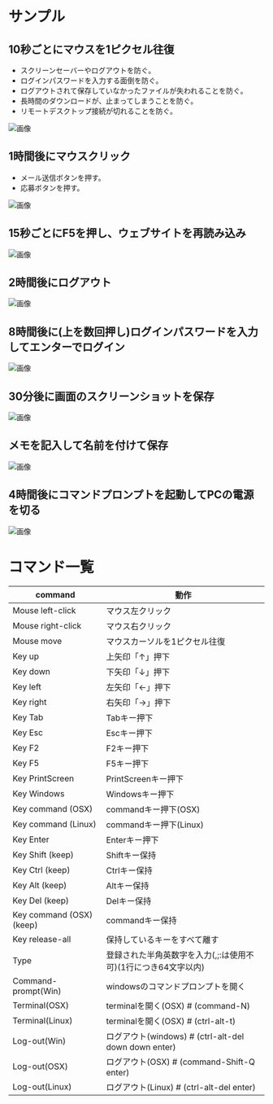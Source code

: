  # サンプル
 ## 10秒ごとにマウスを1ピクセル往復
 * スクリーンセーバーやログアウトを防ぐ。
 * ログインパスワードを入力する面倒を防ぐ。
 * ログアウトされて保存していなかったファイルが失われることを防ぐ。
 * 長時間のダウンロードが、止まってしまうことを防ぐ。
 * リモートデスクトップ接続が切れることを防ぐ。

![画像](images/sample_1_mouse_move.PNG)

 ## 1時間後にマウスクリック
 * メール送信ボタンを押す。
 * 応募ボタンを押す。
 
 ![画像](images/sample_2_mouse_click.PNG)
 ## 15秒ごとにF5を押し、ウェブサイトを再読み込み
 ![画像](images/sample_3_F5.PNG)
 ## 2時間後にログアウト
 ![画像](images/sample_4_logout.PNG)
 ## 8時間後に(上を数回押し)ログインパスワードを入力してエンターでログイン
 ![画像](images/sample_5_login.PNG)
 ## 30分後に画面のスクリーンショットを保存
 ![画像](images/sample_6_screenshot.PNG)
 ## メモを記入して名前を付けて保存
 ![画像](images/sample_7_memo.PNG)
 ## 4時間後にコマンドプロンプトを起動してPCの電源を切る
 ![画像](images/sample_8_shutdown.PNG)

 # コマンド一覧
|command|動作|
|--|--|
|Mouse left-click|マウス左クリック|
|Mouse right-click|マウス右クリック|
|Mouse move|マウスカーソルを1ピクセル往復|
|Key up|上矢印「↑」押下|
|Key down|下矢印「↓」押下|
|Key left|左矢印「←」押下|
|Key right|右矢印「→」押下|
|Key Tab|Tabキー押下|
|Key Esc|Escキー押下|
|Key F2|F2キー押下|
|Key F5|F5キー押下|
|Key PrintScreen|PrintScreenキー押下|
|Key Windows|Windowsキー押下|
|Key command (OSX)|commandキー押下(OSX)|
|Key command (Linux)|commandキー押下(Linux)|
|Key Enter|Enterキー押下|
|Key Shift (keep)|Shiftキー保持|
|Key Ctrl (keep)|Ctrlキー保持|
|Key Alt (keep)|Altキー保持|
|Key Del (keep)|Delキー保持|
|Key command (OSX) (keep)|commandキー保持|
|Key release-all|保持しているキーをすべて離す|
|Type|登録された半角英数字を入力(,;:は使用不可)(1行につき64文字以内)|
|Command-prompt(Win)|windowsのコマンドプロンプトを開く|
|Terminal(OSX)|terminalを開く(OSX)  # (command-N)|
|Terminal(Linux)|terminalを開く(OSX)  # (ctrl-alt-t)|
|Log-out(Win)|ログアウト(windows)  # (ctrl-alt-del down down enter)|
|Log-out(OSX)|ログアウト(OSX)  # (command-Shift-Q enter)|
|Log-out(Linux)|ログアウト(Linux)  # (ctrl-alt-del enter)|